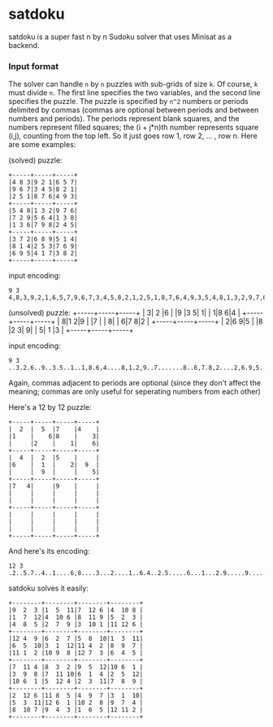 # satdoku
satdoku is a super fast n by n Sudoku solver that uses Minisat as a backend.
### Input format
The solver can handle `n` by `n` puzzles with sub-grids of size `k`. Of course, `k` must divide `n`. The first line specifies the two variables, and the second line specifies the puzzle. The puzzle is specified by `n^2` numbers or periods delimited by commas (commas are optional between periods and between numbers and periods). The periods represent blank squares, and the numbers represent filled squares; the (i + j*n)th number represents square (i,j), counting from the top left. So it just goes row 1, row 2, ... , row n. Here are some examples:

(solved) puzzle:
```
+-----+-----+-----+
|4 8 3|9 2 1|6 5 7|
|9 6 7|3 4 5|8 2 1|
|2 5 1|8 7 6|4 9 3|
+-----+-----+-----+
|5 4 8|1 3 2|9 7 6|
|7 2 9|5 6 4|1 3 8|
|1 3 6|7 9 8|2 4 5|
+-----+-----+-----+
|3 7 2|6 8 9|5 1 4|
|8 1 4|2 5 3|7 6 9|
|6 9 5|4 1 7|3 8 2|
+-----+-----+-----+
```

input encoding:
```
9 3
4,8,3,9,2,1,6,5,7,9,6,7,3,4,5,8,2,1,2,5,1,8,7,6,4,9,3,5,4,8,1,3,2,9,7,6,7,2,9,5,6,4,1,3,8,1,3,6,7,9,8,2,4,5,3,7,2,6,8,9,5,1,4,8,1,4,2,5,3,7,6,9,6,9,5,4,1,7,3,8,2
```

(unsolved) puzzle:
+-----+-----+-----+
|    3|  2  |6    |
|9    |3   5|    1|
|    1|8   6|4    |
+-----+-----+-----+
|    8|1   2|9    |
|7    |     |    8|
|    6|7   8|2    |
+-----+-----+-----+
|    2|6   9|5    |
|8    |2   3|    9|
|    5|  1  |3    |
+-----+-----+-----+

input encoding:
```
9 3
..3.2.6..9..3.5..1..1,8.6,4....8,1.2,9..7.......8..6,7.8,2....2,6.9,5..8..2.3..9..5.1.3..
```

Again, commas adjacent to periods are optional (since they don't affect the meaning; commas are only useful for seperating numbers from each other)

Here's a 12 by 12 puzzle:
```
+-----+-----+-----+-----+
|  2  |  5  |7    |4    |
|1    |    6|8    |    3|
|     |2    |    1|    6|
+-----+-----+-----+-----+
|  4  |  2  |5    |     |
|6    |  1  |    2|  9  |
|     |  9  |     |    5|
+-----+-----+-----+-----+
|7   4|     |9    |     |
|     |     |     |     |
|     |     |     |     |
+-----+-----+-----+-----+
|     |     |     |     |
|     |     |     |     |
|     |     |     |     |
+-----+-----+-----+-----+
```

And here's its encoding:
```
12 3
.2..5.7..4..1....6,8....3...2....1..6.4..2.5.....6...1...2.9.....9......5,7.4...9.................................................................
```

satdoku solves it easily:
```
+--------+--------+--------+--------+
|9  2  3 |1  5  11|7  12 6 |4  10 8 |
|1  7  12|4  10 6 |8  11 9 |5  2  3 |
|4  8  5 |2  7  9 |3  10 1 |11 12 6 |
+--------+--------+--------+--------+
|12 4  9 |6  2  7 |5  8  10|1  3  11|
|6  5  10|3  1  12|11 4  2 |8  9  7 |
|11 1  2 |10 9  8 |12 7  3 |6  4  5 |
+--------+--------+--------+--------+
|7  11 4 |8  3  2 |9  5  12|10 6  1 |
|3  9  8 |7  11 10|6  1  4 |2  5  12|
|10 6  1 |5  12 4 |2  3  11|7  8  9 |
+--------+--------+--------+--------+
|2  12 6 |11 8  5 |4  9  7 |3  1  10|
|5  3  11|12 6  1 |10 2  8 |9  7  4 |
|8  10 7 |9  4  3 |1  6  5 |12 11 2 |
+--------+--------+--------+--------+
```